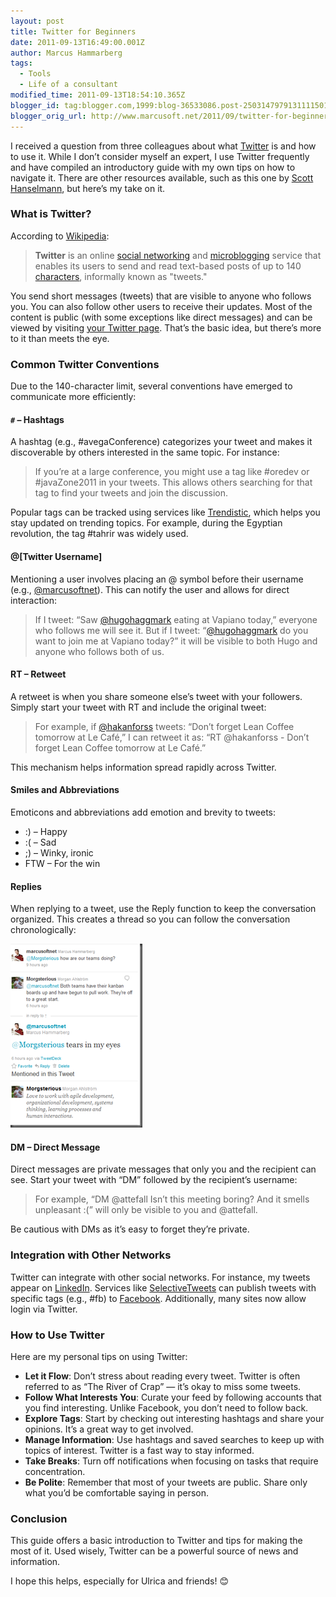 ```yaml
---
layout: post
title: Twitter for Beginners
date: 2011-09-13T16:49:00.001Z
author: Marcus Hammarberg
tags:
  - Tools
  - Life of a consultant
modified_time: 2011-09-13T18:54:10.365Z
blogger_id: tag:blogger.com,1999:blog-36533086.post-2503147979131111501
blogger_orig_url: http://www.marcusoft.net/2011/09/twitter-for-beginners.html
---
```


I received a question from three colleagues about what [Twitter](http://twitter.com) is and how to use it. While I don’t consider myself an expert, I use Twitter frequently and have compiled an introductory guide with my own tips on how to navigate it. There are other resources available, such as this one by [Scott Hanselmann](http://www.hanselman.com/blog/HowToTwitterFirstStepsAndATwitterGlossary.aspx), but here’s my take on it.

### What is Twitter?

According to [Wikipedia](http://en.wikipedia.org/wiki/Twitter):

> **Twitter** is an online [social networking](http://en.wikipedia.org/wiki/Social_network_service) and [microblogging](http://en.wikipedia.org/wiki/Microblogging) service that enables its users to send and read text-based posts of up to 140 [characters](http://en.wikipedia.org/wiki/Character_(computing)), informally known as "tweets."

You send short messages (tweets) that are visible to anyone who follows you. You can also follow other users to receive their updates. Most of the content is public (with some exceptions like direct messages) and can be viewed by visiting [your Twitter page](http://twitter.com/marcusoftnet). That’s the basic idea, but there’s more to it than meets the eye.

### Common Twitter Conventions

Due to the 140-character limit, several conventions have emerged to communicate more efficiently:

#### `#` – Hashtags

A hashtag (e.g., #avegaConference) categorizes your tweet and makes it discoverable by others interested in the same topic. For instance:

> If you’re at a large conference, you might use a tag like #oredev or #javaZone2011 in your tweets. This allows others searching for that tag to find your tweets and join the discussion.

Popular tags can be tracked using services like [Trendistic](http://trendistic.indextank.com/), which helps you stay updated on trending topics. For example, during the Egyptian revolution, the tag #tahrir was widely used.

#### @\[Twitter Username\]

Mentioning a user involves placing an @ symbol before their username (e.g., [@marcusoftnet](http://twitter.com/marcusoftnet)). This can notify the user and allows for direct interaction:

> If I tweet: “Saw [@hugohaggmark](http://twitter.com/hugohaggmark) eating at Vapiano today,” everyone who follows me will see it. But if I tweet: “[@hugohaggmark](http://twitter.com/hugohaggmark) do you want to join me at Vapiano today?” it will be visible to both Hugo and anyone who follows both of us.

#### RT – Retweet

A retweet is when you share someone else’s tweet with your followers. Simply start your tweet with RT and include the original tweet:

> For example, if [@hakanforss](http://twitter.com/#!/hakanforss) tweets: “Don’t forget Lean Coffee tomorrow at Le Café,” I can retweet it as: “RT @hakanforss - Don’t forget Lean Coffee tomorrow at Le Café.”

This mechanism helps information spread rapidly across Twitter.

#### Smiles and Abbreviations

Emoticons and abbreviations add emotion and brevity to tweets:

- :) – Happy
- :( – Sad
- ;) – Winky, ironic
- FTW – For the win

#### Replies

When replying to a tweet, use the Reply function to keep the conversation organized. This creates a thread so you can follow the conversation chronologically:

![Twitter Reply Chain](/img/twitter%25252520reply%25252520chain_thumb%2525255B4%2525255D.png)

#### DM – Direct Message

Direct messages are private messages that only you and the recipient can see. Start your tweet with “DM” followed by the recipient’s username:

> For example, “DM @attefall Isn’t this meeting boring? And it smells unpleasant :(” will only be visible to you and @attefall.

Be cautious with DMs as it’s easy to forget they’re private.

### Integration with Other Networks

Twitter can integrate with other social networks. For instance, my tweets appear on [LinkedIn](http://www.linkedin.com). Services like [SelectiveTweets](http://www.facebook.com/selectivetwitter) can publish tweets with specific tags (e.g., #fb) to [Facebook](http://www.facebook.com/). Additionally, many sites now allow login via Twitter.

### How to Use Twitter

Here are my personal tips on using Twitter:

- **Let it Flow**: Don’t stress about reading every tweet. Twitter is often referred to as “The River of Crap” — it’s okay to miss some tweets.
- **Follow What Interests You**: Curate your feed by following accounts that you find interesting. Unlike Facebook, you don’t need to follow back.
- **Explore Tags**: Start by checking out interesting hashtags and share your opinions. It’s a great way to get involved.
- **Manage Information**: Use hashtags and saved searches to keep up with topics of interest. Twitter is a fast way to stay informed.
- **Take Breaks**: Turn off notifications when focusing on tasks that require concentration.
- **Be Polite**: Remember that most of your tweets are public. Share only what you’d be comfortable saying in person.

### Conclusion

This guide offers a basic introduction to Twitter and tips for making the most of it. Used wisely, Twitter can be a powerful source of news and information.

I hope this helps, especially for Ulrica and friends! 😊
